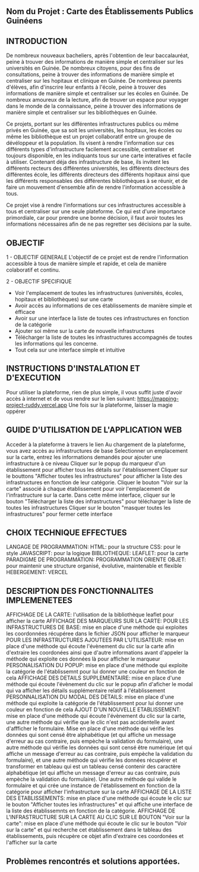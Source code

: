 ## Nom du Projet :  Carte des Établissements Publics Guinéens

## INTRODUCTION
De nombreux nouveaux bacheliers, après l'obtention de leur baccalauréat, peine à trouver des informations de manière simple et centraliser sur les universités en Guinée.
De nombreux citoyens, pour des fins de consultations, peine à trouver des informations de manière simple et centraliser sur les hopitaux et clinique en Guinée.
De nombreux parents d'élèves, afin d'inscrire leur enfants à l'école, peine à trouver des informations de manière simple et centraliser sur les écoles en Guinée.
De nombreux amoureux de la lecture, afin de trouver un espace pour voyager dans le monde de la connaissance, peine à trouver des informations de manière simple et centraliser sur les bibliothèques en Guinée.

Ce projets, portant sur les différentes infrastructures publics ou même privés en Guinée, que sa soit les universités, les hopitaux, les écoles ou même les bibliothèque est un projet collaboratif entre un groupe de dévéloppeur et la population. Ils visent à rendre l'information sur ces différents types d'infrastructure facilement accessible, centraliser et toujours disponible, en les indiquants tous sur une carte interatives et facile à utiliser. Contenant déja des infrastructure de base, ils invitent les différents recteurs des différentes universités, les différents directeurs des différentes école, les différents directeurs des différents hopitaux ainsi que les différents responsables des différentes bibliothèques à se réunir, et de faire un mouvement d'ensemble afin de rendre l'information accessible à tous.

Ce projet vise à rendre l'informations sur ces infrastructures accessible à tous et centraliser sur une seule plateforme. Ce qui est d'une importance primordiale, car pour prendre une bonne décision, il faut avoir toutes les informations nécessaires afin de ne pas regretter ses décisions par la suite.

## OBJECTIF
1 - OBJECTIF GENERALE
L'objectif de ce projet est de rendre l'information accessible à tous de manière simple et rapide, et cela de manière colaboratif et continu.

2 - OBJECTIF SPECIFIQUE
- Voir l'emplacement de toutes les infrastructures (universités, écoles, hopitaux et bibliothèques) sur une carte
- Avoir accès au informations de ces établissements de manière simple et éfficace
- Avoir sur une interface la liste de toutes ces infrastructures en fonction de la catégorie
- Ajouter soi même sur la carte de nouvelle infrastructures
- Télécharger la liste de toutes les infrastructures accompagnés de toutes les informations qui les concerne.
- Tout cela sur une interface simple et intuitive

## INSTRUCTIONS D'INSTALATION ET D'EXECUTION
Pour utiliser la plateforme, rien de plus simple, il vous suffit juste d'avoir accès à internet et de vous rendre sur le lien suivant: https://mapping-project-ruddy.vercel.app
Une fois sur la plateforme, laisser la magie oppérer

## GUIDE D'UTILISATION DE L'APPLICATION WEB
Acceder à la plateforme à travers le lien
Au chargement de la plateforme, vous avez accès au infrastructures de base
Selectionner un emplacement sur la carte, entrez les informations demandés pour ajouter une infrastructure à ce niveau
Cliquer sur le popup du marqueur d'un établissement pour afficher tous les détails sur l'établissement
Cliquer sur le bouttons "Afficher toutes les infrastructures" pour afficher la liste des infrastructures en fonction de leur catégorie.
Cliquer le bouton "Voir sur la carte" associé à chaque établissement pour voir l'emplacement de l'infrastructure sur la carte.
Dans cette même interface, cliquer sur le bouton "Télécharger la liste des infrastructures" pour télécharger la liste de toutes les infrastructures
Cliquer sur le bouton "masquer toutes les infrastructures" pour fermer cette interface

## CHOIX TECHNIQUE EFFECTUES
LANGAGE DE PROGRAMMATION:
    HTML: pour la structure
    CSS: pour le style
    JAVASCRIPT: pour la logique
BIBLIOTHEQUE:
    LEAFLET: pour la carte
PARADIGME DE PROGRAMMATION:
    PROGRAMMATION ORIENTE OBJET: pour maintenir une structure organisé, évolutive, maintenable et flexible
HEBERGEMENT:
    VERCEL

## DESCRIPTION DES FONCTIONNALITES IMPLEMENETEES
AFFICHAGE DE LA CARTE: l'utilisation de la bibliothèque leaflet pour afficher la carte
AFFICHAGE DES MARQUEURS SUR LA CARTE: 
    POUR LES INFRASTRUCTURES DE BASE: 
        mise en place d'une méthode qui exploites les coordonnées récupéree dans le fichier JSON pour afficher le marqueur
    POUR LES INFRASTRUCTURES AJOUTEES PAR L'UTILISATEUR:
        mise en place d'une méthode qui écoute l'évènement du clic sur la carte afin d'extraire les coordonées ainsi que d'autre informations avant d'appeler la méthode qui exploite ces données là pour afficher le marqueur
PERSONALISATION DU POPUP: 
    mise en place d'une méthode qui exploite la catégorie de l'établissemnt pour lui donner une couleur en fonction de cela
AFFICHAGE DES DETAILS SUPPLEMENTAIRE:
    mise en place d'une méthode qui écoute l'évènement du clic sur le popup afin d'aficher le modal qui va afficher les détails supplémentaire relatif à l'établissement
PERSONNALISATION DU MODAL DES DETAILS:
    mise en place d'une méthode qui exploite la catégorie de l'établissement pour lui donner une couleur en fonction de cela
AJOUT D'UN NOUVELLE ETABLISSEMENT:
    mise en place d'une méthode qui écoute l'évènement du clic sur la carte, une autre méthode qui vérifie que le clic n'est pas accidentelle avant d'affficher le formulaire. Mise en place d'une méthode qui vérifie les données qui sont censé être alphabétique (et qui affiche un message d'erreur au cas contraire, puis empèche la validation du formulaire), une autre méthode qui vérifie les données qui sont censé être numérique (et qui affiche un message d'erreur au cas contraire, puis empèche la validation du formulaire), et une autre méthode qui vérifie les données récupérer et transformer en tableau qui est un tableau censé contenir des caractère alphabétique (et qui affiche un message d'erreur au cas contraire, puis empèche la validation du formulaire). Une autre méthode qui valide le formulaire et qui crée une instance de l'établissement en fonction de la catégorie pour afficher l'infrastructure sur la carte
AFFICHAGE DE LA LISTE DES ETABLISSEMENTS:
    mise en place d'une méthode qui écoute le clic sur le bouton "Afficher toutes les infrastructures" et qui affiche une interface de la liste des établissemnts en fonction de la catégorie.
AFFICHAGE DE L'INFRASTRUCTURE SUR LA CARTE AU CLIC SUR LE BOUTON "Voir sur la carte":
    mise en place d'une méthode qui écoute le clic sur le bouton "Voir sur la carte" et qui recherche cet établissement dans le tableau des établissements, puis récupère ce objet afin d'extraire ces coordonées et l'afficher sur la carte


## Problèmes rencontrés et solutions apportées. 
<!-- Problèmes de compatibilité navigateur
Bugs et erreurs de script -->









